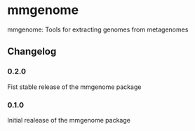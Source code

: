 mmgenome
========

mmgenome: Tools for extracting genomes from metagenomes

## Changelog

### 0.2.0
Fist stable release of the mmgenome package

### 0.1.0
Initial realease of the mmgenome package